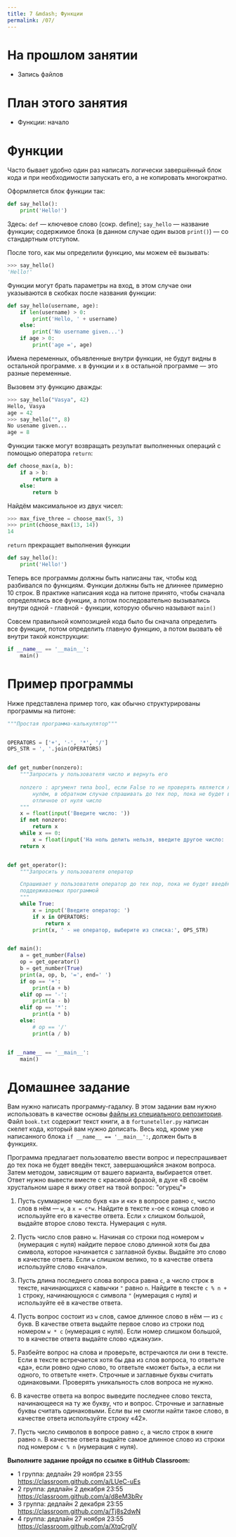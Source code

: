 ```yaml
---
title: 7 &mdash; Функции
permalink: /07/
---
```



# На прошлом занятии
* Запись файлов

# План этого занятия
* Функции: начало


# Функции

Часто бывает удобно один раз написать логически завершённый блок кода и при необходимости запускать его, а не копировать многократно.

Оформляется блок функции так:


```python
def say_hello():
    print('Hello!')
```

Здесь: `def` — ключевое слово (сокр. define); `say_hello` — название функции; содержимое блока (в данном случае один вызов `print()`) — со стандартным отступом.


После того, как мы определили функцию, мы можем её вызывать:

```python
>>> say_hello()
'Hello!'
```


Функции могут брать параметры на вход, в этом случае они указываются в скобках после названия функции:

```python
def say_hello(username, age):
    if len(username) > 0:
        print('Hello, ' + username)
    else:
        print('No username given...')
    if age > 0:
        print('age =', age)
```

Имена переменных, объявленные внутри функции, не будут видны в остальной программе. `x` в функции и `x` в остальной программе — это разные переменные.

Вызовем эту функцию дважды:

```python
>>> say_hello("Vasya", 42)
Hello, Vasya
age = 42
>>> say_hello("", 8)
No usename given...
age = 8
```


Функции также могут возвращать результат выполненных операций с помощью оператора `return`:

```python
def choose_max(a, b):
    if a > b:
        return a
    else:
        return b
```


Найдём максимальное из двух чисел:

```python
>>> max_five_three = choose_max(5, 3)
>>> print(choose_max(13, 14))
14
```

`return` прекращает выполнения функции

```python
def say_hello():
    print('Hello!')
```

Теперь все программы должны быть написаны так, чтобы код разбивался по функциям. Функции должны быть не длиннее примерно 10 строк. В практике написания кода на питоне принято, чтобы сначала определялись все функции, а потом последовательно вызывались внутри одной - главной - функции, которую обычно называют `main()`

Совсем правильной композицией кода было бы сначала определить все функции, потом определить главную функцию, а потом вызвать её внутри такой конструкции:

```python
if __name__ == '__main__':
    main()
```

# Пример программы

Ниже представлена пример того, как обычно структурированы программы на питоне:

```python
"""Простая программа-калькулятор"""


OPERATORS = ['+', '-', '*', '/']
OPS_STR = ', '.join(OPERATORS)


def get_number(nonzero):
    """Запросить у пользователя число и вернуть его
    
    nonzero : аргумент типа bool, если False то не проверять является ли число
        нулём, в обратном случае спрашивать до тех пор, пока не будет введено
        отличное от нуля число
    """
    x = float(input('Введите число: '))
    if not nonzero:
        return x
    while x == 0:
        x = float(input('На ноль делить нельзя, введите другое число: '))
    return x


def get_operator():
    """Запросить у пользователя оператор

    Спрашивает у пользователя оператор до тех пор, пока не будет введён один из
    поддерживаемых программой
    """
    while True:
        x = input('Введите оператор: ')
        if x in OPERATORS:
            return x
        print(x, ' - не оператор, выберите из списка:', OPS_STR)


def main():
    a = get_number(False)
    op = get_operator()
    b = get_number(True)
    print(a, op, b, '=', end=' ')
    if op == '+':
        print(a + b)
    elif op == '-':
        print(a - b)
    elif op == '*':
        print(a * b)
    else:
        # op == '/'
        print(a / b)


if __name__ == '__main__':
    main()

```


# Домашнее задание

Вам нужно написать программу-гадалку. В этом задании вам нужно использовать в качестве основы [файлы из специального репозитория](https://github.com/pykili/hw07/). Файл `book.txt` содержит текст книги, а в `fortuneteller.py` написан скелет кода, который вам нужно дописать. Весь код, кроме уже написанного блока `if __name__ == '__main__':`, должен быть в функциях.

Программа предлагает пользователю ввести вопрос и переспрашивает до тех пока не будет введён текст, завершающийся знаком вопроса. Затем методом, зависящим от вашего варианта, выбирается ответ. Ответ нужно вывести вместе с красивой фразой, в духе «В своём хрустальном шаре я вижу ответ на твой вопрос: "огурец"»

1. Пусть суммарное число букв «а» и «к» в вопросе равно `c`, число слов в нём — `w`, а `x = c*w`. Найдите в тексте `x`-ое с конца слово и используйте его в качестве ответа. Если `x` слишком большой, выдайте второе слово текста. Нумерация с нуля.

2. Пусть число слов равно `w`. Начиная со строки под номером `w` (нумерация с нуля) найдите первое слово длинной хотя бы два символа, которое начинается с заглавной буквы. Выдайте это слово в качестве ответа. Если `w` слишком велико, то в качестве ответа используйте слово «начало».

3. Пусть длина последнего слова вопроса равна `c`, а число строк в тексте, начинающихся с кавычки `"` равно `n`. Найдите в тексте `c % n + 1` строку, начинающуюся с символа `"` (нумерация с нуля) и используйте её в качестве ответа.

4. Пусть вопрос состоит из `w` слов, самое длинное слово в нём — из `c` букв. В качестве ответа выдайте первое слово из строки под номером `w * c` (нумерация с нуля). Если номер слишком большой, то в качестве ответа выдайте слово «джакузи».

5. Разбейте вопрос на слова и проверьте, встречаются ли они в тексте. Если в тексте встречается хотя бы два из слов вопроса, то ответьте «да», если ровно одно слово, то ответьте «может быть», а если ни одного, то ответьте «нет». Строчные и заглавные буквы считать одинаковыми. Проверять уникальность слов вопроса не нужно.

6. В качестве ответа на вопрос выведите последнее слово текста, начинающееся на ту же букву, что и вопрос. Строчные и заглавные буквы считать одинаковыми. Если вы не смогли найти такое слово, в качестве ответа используйте строку «42».

7. Пусть число символов в вопросе равно `c`, а число строк в книге равно `n`. В качестве ответа выдайте самое длинное слово из строки под номером `c % n` (нумерация с нуля).






**Выполните задание пройдя по ссылке в GitHub Classroom:**

- 1 группа: дедлайн 29 ноября 23:55 <https://classroom.github.com/a/LUeC-uEs>
- 2 группа: дедлайн 2 декабря 23:55 <https://classroom.github.com/a/d8eM3bRv>
- 3 группа: дедлайн 2 декабря 23:55 <https://classroom.github.com/a/Tj8s2dwN>
- 4 группа: дедлайн 27 ноября 23:55 <https://classroom.github.com/a/XtqCrglV>
